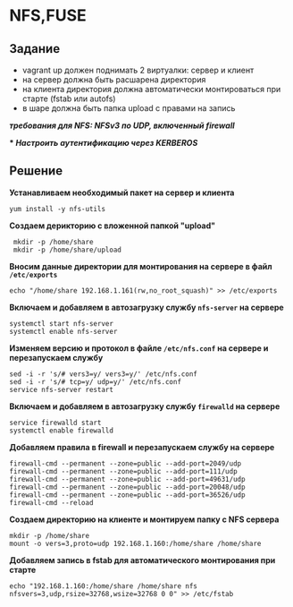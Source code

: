 # NFS,FUSE

## Задание

- vagrant up должен поднимать 2 виртуалки: сервер и клиент
- на сервер должна быть расшарена директория
- на клиента директория должна автоматически монтироваться при старте (fstab или autofs)
- в шаре должна быть папка upload с правами на запись

__*требования для NFS: NFSv3 по UDP, включенный firewall*__

__* *Настроить аутентификацию через KERBEROS*__

## Решение

__Устанавливаем необходимый пакет на сервер и клиента__

`yum install -y nfs-utils`

__Создаем дерикторию с вложенной папкой "upload"__

```
 mkdir -p /home/share
 mkdir -p /home/share/upload
```
__Вносим данные директории для монтирования на сервере в файл `/etc/exports`__

`echo "/home/share 192.168.1.161(rw,no_root_squash)" >> /etc/exports`

__Включаем и добавляем в автозагрузку службу `nfs-server` на сервере__
```
systemctl start nfs-server
systemctl enable nfs-server
```
__Изменяем версию и протокол в файле `/etc/nfs.conf` на сервере и перезапускаем службу__
```
sed -i -r 's/# vers3=y/ vers3=y/' /etc/nfs.conf
sed -i -r 's/# tcp=y/ udp=y/' /etc/nfs.conf
service nfs-server restart
```
__Включаем и добавляем в автозагрузку службу `firewalld` на сервере__
```
service firewalld start
systemctl enable firewalld
```
__Добавляем правила в firewall и перезапускаем службу на сервере__
```
firewall-cmd --permanent --zone=public --add-port=2049/udp
firewall-cmd --permanent --zone=public --add-port=111/udp
firewall-cmd --permanent --zone=public --add-port=49631/udp
firewall-cmd --permanent --zone=public --add-port=20048/udp
firewall-cmd --permanent --zone=public --add-port=36526/udp
firewall-cmd --reload
```
__Создаем директорию на клиенте и монтируем папку с NFS сервера__
```
mkdir -p /home/share
mount -o vers=3,proto=udp 192.168.1.160:/home/share /home/share
```
__Добавляем запись в fstab для автоматического монтирования при старте__
```
echo "192.168.1.160:/home/share /home/share nfs nfsvers=3,udp,rsize=32768,wsize=32768 0 0" >> /etc/fstab
```
